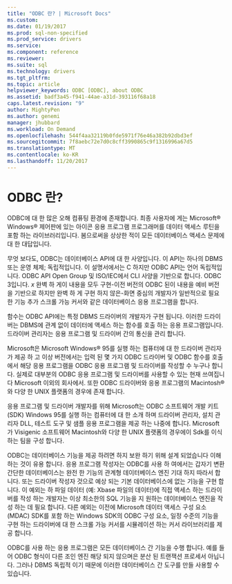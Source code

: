```yaml
---
title: "ODBC 란? | Microsoft Docs"
ms.custom: 
ms.date: 01/19/2017
ms.prod: sql-non-specified
ms.prod_service: drivers
ms.service: 
ms.component: reference
ms.reviewer: 
ms.suite: sql
ms.technology: drivers
ms.tgt_pltfrm: 
ms.topic: article
helpviewer_keywords: ODBC [ODBC], about ODBC
ms.assetid: badf3a45-f941-44ae-a31d-393116f68a18
caps.latest.revision: "9"
author: MightyPen
ms.author: genemi
manager: jhubbard
ms.workload: On Demand
ms.openlocfilehash: 544f4aa32119b0fde5971f76e46a382b92dbd3ef
ms.sourcegitcommit: 7f8aebc72e7d0c8cff3990865c9f1316996a67d5
ms.translationtype: MT
ms.contentlocale: ko-KR
ms.lasthandoff: 11/20/2017
---
```

# <a name="what-is-odbc"></a>ODBC 란?
ODBC에 대 한 많은 오해 컴퓨팅 환경에 존재합니다. 최종 사용자에 게는 Microsoft® Windows® 제어판에 있는 아이콘 응용 프로그램 프로그래머를 데이터 액세스 루틴을 포함 하는 라이브러리입니다. 봄으로써을 상상한 적이 모든 데이터베이스 액세스 문제에 대 한 대답입니다.  
  
 무엇 보다도, ODBC는 데이터베이스 API에 대 한 사양입니다. 이 API는 하나의 DBMS 또는 운영 체제; 독립적입니다. 이 설명서에서는 C 하지만 ODBC API는 언어 독립적입니다. ODBC API Open Group 및 ISO/IEC에서 CLI 사양을 기반으로 합니다. ODBC 3입니다. *x* 완벽 하 게이 내용을 모두 구현-이전 버전의 ODBC 된이 내용을 예비 버전을 기반으로 하지만 완벽 하 게 구현 하지 않은-화면 중심의 개발자가 일반적으로 필요한 기능 추가 스크롤 가능 커서와 같은 데이터베이스 응용 프로그램을 합니다.  
  
 함수는 ODBC API에는 특정 DBMS 드라이버의 개발자가 구현 됩니다. 이러한 드라이버는 DBMS에 관계 없이 데이터에 액세스 하는 함수를 호출 하는 응용 프로그램입니다. 드라이버 관리자는 응용 프로그램 및 드라이버 간의 통신을 관리 합니다.  
  
 Microsoft은 Microsoft Windows® 95를 실행 하는 컴퓨터에 대 한 드라이버 관리자가 제공 하 고 이상 버전에서는 입력 된 몇 가지 ODBC 드라이버 및 ODBC 함수를 호출에서 해당 응용 프로그램을 ODBC 응용 프로그램 및 드라이버를 작성할 수 누구나 합니다. 실제로 대부분의 ODBC 응용 프로그램 및 드라이버를 사용할 수 있는 현재 쓰여집니다 Microsoft 이외의 회사에서. 또한 ODBC 드라이버와 응용 프로그램의 Macintosh®와 다양 한 UNIX 플랫폼의 경우에 존재 합니다.  
  
 응용 프로그램 및 드라이버 개발자를 위해 Microsoft는 ODBC 소프트웨어 개발 키트 (SDK) Windows 95를 실행 하는 컴퓨터에 대 한 소개 하며 드라이버 관리자, 설치 관리자 DLL, 테스트 도구 및 샘플 응용 프로그램을 제공 하는 나중에 합니다. Microsoft가 Visigenic 소프트웨어 Macintosh와 다양 한 UNIX 플랫폼의 경우에이 Sdk를 이식 하는 팀을 구성 합니다.  
  
 ODBC는 데이터베이스 기능을 제공 하려면 하지 보완 하기 위해 설계 되었습니다 이해 하는 것이 유용 합니다. 응용 프로그램 작성자는 ODBC를 사용 하 여에서는 갑자기 변환 간단한 데이터베이스는 완전 한 기능의 관계형 데이터베이스 엔진 기대 하지 따라서 합니다. 또는 드라이버 작성자 것으로 예상 되는 기본 데이터베이스에 없는 기능을 구현 합니다. 이 예외는 하 파일 데이터 (예: Xbase 파일의 데이터)에 직접 액세스 하는 드라이버를 작성 하는 개발자는 이상 최소한의 SQL 기능을 지 원하는 데이터베이스 엔진을 작성 하는 데 필요 합니다. 다른 예외는 이전에 Microsoft 데이터 액세스 구성 요소 (MDAC) SDK를 포함 하는 Windows SDK의 ODBC 구성 요소, 일정 수준의 기능을 구현 하는 드라이버에 대 한 스크롤 가능 커서를 시뮬레이션 하는 커서 라이브러리를 제공 합니다.  
  
 ODBC를 사용 하는 응용 프로그램은 모든 데이터베이스 간 기능을 수행 합니다. 예를 들어 ODBC 형식이 다른 조인 엔진 해당 되지 않으며은 분산 된 트랜잭션 프로세서 아닙니다. 그러나 DBMS 독립적 이기 때문에 이러한 데이터베이스 간 도구를 만들 사용할 수 있습니다.
